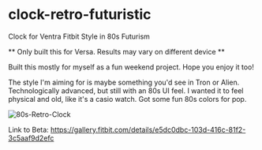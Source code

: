 # clock-retro-futuristic
Clock for Ventra Fitbit Style in 80s Futurism

** Only built this for Versa. Results may vary on different device **

Built this mostly for myself as a fun weekend project. Hope you enjoy it too!

The style I'm aiming for is maybe something you'd see in Tron or Alien. Technologically advanced, but still with an 80s UI feel. I wanted it to feel physical and old, like it's a casio watch. Got some fun 80s colors for pop.

![80s-Retro-Clock](https://user-images.githubusercontent.com/73619806/194579092-f97511cb-3128-4458-a990-a06f5fd236de.png)


Link to Beta: https://gallery.fitbit.com/details/e5dc0dbc-103d-416c-81f2-3c5aaf9d2efc
